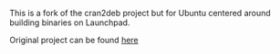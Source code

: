 This is a fork of the cran2deb project but for Ubuntu centered around
building binaries on Launchpad.

Original project can be found [here](https://github.com/blundellc/cran2deb)